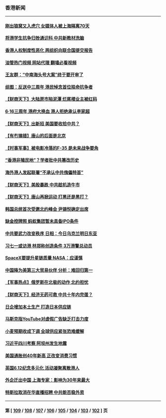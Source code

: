 ### 香港新闻
---
#### [刚出狼窝又入虎穴 女媒体人被上海隔离70天](../../pages/ncid1349362/n13762308.md?06191645) 
#### [将港学生抗争归咎通识科 中共新教材洗脑](../../pages/ncid1349362/n13762382.md?06191645) 
#### [香港人权制度性恶化 两组织向联合国提交报告](../../pages/ncid1349362/n13762176.md?06191645) 
#### [油管热门视频 网站代理 翻墙必看视频](http://209.222.30.114:81/youtube.html?06191645)
#### [王友群：“中南海头号大案”终于要开审了](../../pages/ncid1349362/n13761877.md?06191645) 
#### [组图：反送中三周年 港民悼念首位殒命抗争者](../../pages/ncid1349362/n13761626.md?06191645) 
#### [【财商天下】大陆房市陷泥潭 烂尾楼业主被红码](../../pages/ncid1349362/n13761890.md?06191645) 
#### [6‧16三周年 港府大换血 港人拒绝承认李家超](../../pages/ncid1349362/n13761847.md?06191645) 
#### [【财商天下】出新招 美国要收拾中共？](../../pages/ncid1349362/n13761125.md?06191645) 
#### [【有冇搞错】唐山的后面是北京](../../pages/ncid1349362/n13760394.md?06191645) 
#### [【时事军事】被电影冷落的F-35 是未来战争要角](../../pages/ncid1349362/n13760325.md?06191645) 
#### [“香港非殖民地”？学者批中共篡改历史](../../pages/ncid1349362/n13760789.md?06191645) 
#### [海外港人发起联署“不承认中共傀儡特首”](../../pages/ncid1349362/n13760639.md?06191645) 
#### [【财商天下】美股暴跌 中共趁机造牛市](../../pages/ncid1349362/n13760341.md?06191645) 
#### [【财商天下】唐山再掀运动 打黑还是黑打？](../../pages/ncid1349362/n13759619.md?06191645) 
#### [韩国总统首次受邀北约峰会 尹锡悦确定出席](../../pages/ncid1349362/n13759570.md?06191645) 
#### [缺金控牌照 蚂蚁集团暂未具备IPO条件](../../pages/ncid1349362/n13759566.md?06191645) 
#### [中共要武力改变秩序 日相：今日乌克兰明日东亚](../../pages/ncid1349362/n13759553.md?06191645) 
#### [习七一或访港 林郑称创造条件 3万港警总动员](../../pages/ncid1349362/n13759375.md?06191645) 
#### [SpaceX要提升星链质量 NASA：应谨慎](../../pages/ncid1349362/n13759543.md?06191645) 
#### [中国降为美第三大贸易伙伴 分析：难回归第一](../../pages/ncid1349362/n13759515.md?06191645) 
#### [【军事热点】俄罗斯在北极的动作 北约担忧](../../pages/ncid1349362/n13759124.md?06191645) 
#### [【财商天下】经济无药可救 中共十年内完蛋？](../../pages/ncid1349362/n13758975.md?06191645) 
#### [日企增加本土生产 打造日本供应链](../../pages/ncid1349362/n13758933.md?06191645) 
#### [马斯克指YouTube对虚假广告缺乏打击力度](../../pages/ncid1349362/n13758916.md?06191645) 
#### [小麦预期收成下调 全球供应紧张恐难缓解](../../pages/ncid1349362/n13758908.md?06191645) 
#### [习近平四川考察 阿坝州发生地震](../../pages/ncid1349362/n13758914.md?06191645) 
#### [美国通胀创40年新高 正改变消费习惯](../../pages/ncid1349362/n13758901.md?06191645) 
#### [英国6.12纪念多元化 活动凝聚离散港人](../../pages/ncid1349362/n13758872.md?06191645) 
#### [外企迁出中国 上海专家：影响为30年来最大](../../pages/ncid1349362/n13758317.md?06191645) 
#### [特斯拉取消在华直播招聘 中共能否稳外资](../../pages/ncid1349362/n13758840.md?06191645) 

---
#### 第 [ [109](./109.md?06191645) / [108](./108.md?06191645) / [107](./107.md?06191645) / [106](./106.md?06191645) / [105](./105.md?06191645) / [104](./104.md?06191645) / [103](./103.md?06191645) / [102](./102.md?06191645) ] 页
